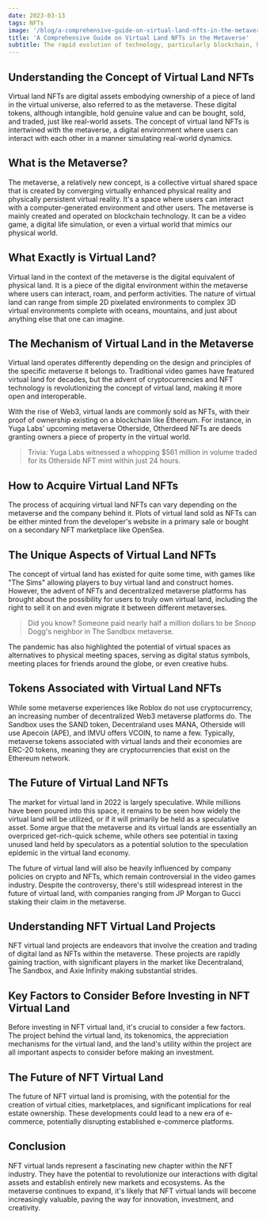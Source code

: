 ```yaml
---
date: 2023-03-13
tags: NFTs
image: '/blog/a-comprehensive-guide-on-virtual-land-nfts-in-the-metaverse.webp'
title: 'A Comprehensive Guide on Virtual Land NFTs in the Metaverse'
subtitle: The rapid evolution of technology, particularly blockchain, has made "virtual land NFTs" a trending topic. This guide will delve into the fascinating world of virtual land NFTs within the metaverse, highlighting key aspects, including how to buy virtual land NFTs and their potential applications.
---
```


## Understanding the Concept of Virtual Land NFTs

Virtual land NFTs are digital assets embodying ownership of a piece of land in the virtual universe, also referred to as the metaverse. These digital tokens, although intangible, hold genuine value and can be bought, sold, and traded, just like real-world assets. The concept of virtual land NFTs is intertwined with the metaverse, a digital environment where users can interact with each other in a manner simulating real-world dynamics.

## What is the Metaverse?

The metaverse, a relatively new concept, is a collective virtual shared space that is created by converging virtually enhanced physical reality and physically persistent virtual reality. It's a space where users can interact with a computer-generated environment and other users. The metaverse is mainly created and operated on blockchain technology. It can be a video game, a digital life simulation, or even a virtual world that mimics our physical world.

## What Exactly is Virtual Land?

Virtual land in the context of the metaverse is the digital equivalent of physical land. It is a piece of the digital environment within the metaverse where users can interact, roam, and perform activities. The nature of virtual land can range from simple 2D pixelated environments to complex 3D virtual environments complete with oceans, mountains, and just about anything else that one can imagine.

## The Mechanism of Virtual Land in the Metaverse

Virtual land operates differently depending on the design and principles of the specific metaverse it belongs to. Traditional video games have featured virtual land for decades, but the advent of cryptocurrencies and NFT technology is revolutionizing the concept of virtual land, making it more open and interoperable.

With the rise of Web3, virtual lands are commonly sold as NFTs, with their proof of ownership existing on a blockchain like Ethereum. For instance, in Yuga Labs' upcoming metaverse Otherside, Otherdeed NFTs are deeds granting owners a piece of property in the virtual world.

> Trivia: Yuga Labs witnessed a whopping $561 million in volume traded for its Otherside NFT mint within just 24 hours.

## How to Acquire Virtual Land NFTs

The process of acquiring virtual land NFTs can vary depending on the metaverse and the company behind it. Plots of virtual land sold as NFTs can be either minted from the developer's website in a primary sale or bought on a secondary NFT marketplace like OpenSea.

## The Unique Aspects of Virtual Land NFTs

The concept of virtual land has existed for quite some time, with games like "The Sims" allowing players to buy virtual land and construct homes. However, the advent of NFTs and decentralized metaverse platforms has brought about the possibility for users to truly own virtual land, including the right to sell it on and even migrate it between different metaverses.

> Did you know? Someone paid nearly half a million dollars to be Snoop Dogg's neighbor in The Sandbox metaverse.

The pandemic has also highlighted the potential of virtual spaces as alternatives to physical meeting spaces, serving as digital status symbols, meeting places for friends around the globe, or even creative hubs.

## Tokens Associated with Virtual Land NFTs

While some metaverse experiences like Roblox do not use cryptocurrency, an increasing number of decentralized Web3 metaverse platforms do. The Sandbox uses the SAND token, Decentraland uses MANA, Otherside will use Apecoin (APE), and IMVU offers VCOIN, to name a few. Typically, metaverse tokens associated with virtual lands and their economies are ERC-20 tokens, meaning they are cryptocurrencies that exist on the Ethereum network.

## The Future of Virtual Land NFTs

The market for virtual land in 2022 is largely speculative. While millions have been poured into this space, it remains to be seen how widely the virtual land will be utilized, or if it will primarily be held as a speculative asset. Some argue that the metaverse and its virtual lands are essentially an overpriced get-rich-quick scheme, while others see potential in taxing unused land held by speculators as a potential solution to the speculation epidemic in the virtual land economy.

The future of virtual land will also be heavily influenced by company policies on crypto and NFTs, which remain controversial in the video games industry. Despite the controversy, there's still widespread interest in the future of virtual land, with companies ranging from JP Morgan to Gucci staking their claim in the metaverse.

## Understanding NFT Virtual Land Projects

NFT virtual land projects are endeavors that involve the creation and trading of digital land as NFTs within the metaverse. These projects are rapidly gaining traction, with significant players in the market like Decentraland, The Sandbox, and Axie Infinity making substantial strides.

## Key Factors to Consider Before Investing in NFT Virtual Land

Before investing in NFT virtual land, it's crucial to consider a few factors. The project behind the virtual land, its tokenomics, the appreciation mechanisms for the virtual land, and the land's utility within the project are all important aspects to consider before making an investment.

## The Future of NFT Virtual Land

The future of NFT virtual land is promising, with the potential for the creation of virtual cities, marketplaces, and significant implications for real estate ownership. These developments could lead to a new era of e-commerce, potentially disrupting established e-commerce platforms.

## Conclusion

NFT virtual lands represent a fascinating new chapter within the NFT industry. They have the potential to revolutionize our interactions with digital assets and establish entirely new markets and ecosystems. As the metaverse continues to expand, it's likely that NFT virtual lands will become increasingly valuable, paving the way for innovation, investment, and creativity.
